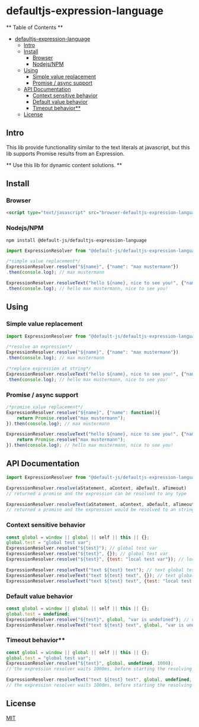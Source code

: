 # defaultjs-expression-language


** Table of Contents **

- [defaultjs-expression-language](#defaultjs-expression-language)
  - [Intro](#intro)
  - [Install](#install)
    - [Browser](#browser)
    - [Nodejs/NPM](#nodejsnpm)
  - [Using](#using)
    - [Simple value replacement](#simple-value-replacement)
    - [Promise / async support](#promise--async-support)
  - [API Documentation](#api-documentation)
    - [Context sensitive behavior](#context-sensitive-behavior)
    - [Default value behavior](#default-value-behavior)
    - [Timeout behavior\*\*](#timeout-behavior)
  - [License](#license)

## Intro

This lib provide functionallity similar to the text literals at javascript, but this lib supports Promise results from an Expression.

** Use this lib for dynamic content solutions. **

## Install

### Browser

```html
<script type="text/javascript" src="browser-defaultjs-expression-language.min.js"></script>
```

### Nodejs/NPM

````
npm install @default-js/defaultjs-expression-language

````

```javascript
import ExpressionResolver from "@default-js/defaultjs-expression-language"

/*simple value replacement*/
ExpressionResolver.resolve("${name}", {"name": "max mustermann"})
.then(console.log); // max mustermann

ExpressionResolver.resolveText("hello ${name}, nice to see you!", {"name": "max mustermann"})
.then(console.log); // hello max mustermann, nice to see you!
```

## Using

### Simple value replacement

```javascript
import ExpressionResolver from "@default-js/defaultjs-expression-language"

/*resolve an expression*/
ExpressionResolver.resolve("${name}", {"name": "max mustermann"})
.then(console.log); // max mustermann

/*replace expression at string*/
ExpressionResolver.resolveText("hello ${name}, nice to see you!", {"name": "max mustermann"})
.then(console.log); // hello max mustermann, nice to see you!
```

### Promise / async support

```javascript
/*promise value replacement*/
ExpressionResolver.resolve("${name}", {"name": function(){
	return Promise.resolve("max mustermann");
}).then(console.log); // max mustermann

ExpressionResolver.resolveText("hello ${name}, nice to see you!", {"name": function(){
	return Promise.resolve("max mustermann");
}).then(console.log); // hello max mustermann, nice to see you!
```

## API Documentation

```javascript
import ExpressionResolver from "@default-js/defaultjs-expression-language";

ExpressionResolver.resolve(aStatement, aContext, aDefault, aTimeout) 
// returned a promise and the expression can be resolved to any type 

ExpressionResolver.resolveText(aStatement, aContext, aDefault, aTimeout) 
// returned a promise and the expression would be resolved to an string 
```

### Context sensitive behavior

```javascript
const global = window || global || self || this || {};
global.test = "global test var";
ExpressionResolver.resolve("${test}"); // global test var
ExpressionResolver.resolve("${test}", {}); // global test var
ExpressionResolver.resolve("${test}", {test: "local test var"}); // local test var 

ExpressionResolver.resolveText("text ${test} text"); // text global test var text
ExpressionResolver.resolveText("text ${test} text", {}); // text global test var text
ExpressionResolver.resolveText("text ${test} text", {test: "local test var"}); // text local test var text 
```

### Default value behavior

```javascript
const global = window || global || self || this || {};
global.test = undefined;
ExpressionResolver.resolve("${test}", global, "var is undefined"); // var is undefined
ExpressionResolver.resolveText("text ${test} text", global, "var is undefined"); // text var is undefined text 
```

### Timeout behavior**

```javascript
const global = window || global || self || this || {};
global.test = "global test var";
ExpressionResolver.resolve("${test}", global, undefined, 1000); 
// the expression resolver waits 1000ms, before starting the resolving process   

ExpressionResolver.resolveText("text ${test} text", global, undefined, 1000); 
// the expression resolver waits 1000ms, before starting the resolving process
```

## License

[MIT](LICENSE)
